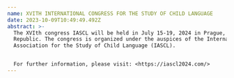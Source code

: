 ```yaml
---
name: XVITH INTERNATIONAL CONGRESS FOR THE STUDY OF CHILD LANGUAGE
date: 2023-10-09T10:49:49.492Z
abstract: >-
  The XVIth congress IASCL will be held in July 15-19, 2024 in Prague, Czech
  Republic. The congress is organized under the auspices of the International
  Association for the Study of Child Language (IASCL). 


  For further information, please visit: <https://iascl2024.com/>
---
```

